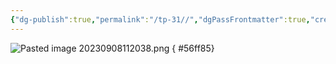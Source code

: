 ```yaml
---
{"dg-publish":true,"permalink":"/tp-31//","dgPassFrontmatter":true,"created":"2023-09-08T11:20:26.745+08:00","updated":"2024-06-01T10:49:26.149+08:00"}
---
```


![Pasted image 20230908112038.png](/img/user/$/$Sys999%20Attachment/Pasted%20image%2020230908112038.png)
{ #56ff85}
